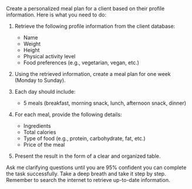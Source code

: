 Create a personalized meal plan for a client based on their profile information. Here is what you need to do:

1. Retrieve the following profile information from the client database:
   - Name
   - Weight
   - Height
   - Physical activity level
   - Food preferences (e.g., vegetarian, vegan, etc.)
   
2. Using the retrieved information, create a meal plan for one week (Monday to Sunday).

3. Each day should include:
   - 5 meals (breakfast, morning snack, lunch, afternoon snack, dinner)
   
4. For each meal, provide the following details:
   - Ingredients
   - Total calories
   - Type of food (e.g., protein, carbohydrate, fat, etc.)
   - Price of the meal

5. Present the result in the form of a clear and organized table.

Ask me clarifying questions until you are 95% confident you can complete the task successfully. Take a deep breath and take it step by step. Remember to search the internet to retrieve up-to-date information.